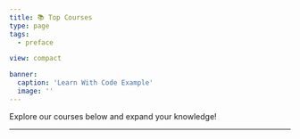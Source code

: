 ```yaml
---
title: 📚 Top Courses
type: page
tags:
  - preface

view: compact

banner:
  caption: 'Learn With Code Example'
  image: ''
---
```


Explore our courses below and expand your knowledge!

---
